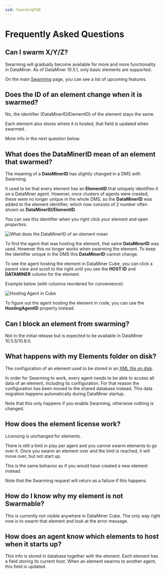 ```yaml
---
uid: SwarmingFAQ
---
```


# Frequently Asked Questions

## Can I swarm X/Y/Z?

Swarming will gradually become available for more and more functionality in DataMiner.
As of DataMiner 10.5.1, only basic elements are supported.

On the main [Swarming](xref:Swarming#upcoming-features) page, you can see a list of upcoming features.

## Does the ID of an element change when it is swarmed?

No, the identifier (DataMinerID/ElementID) of the element stays the same.

Each element also stores where it is hosted, that field is updated when swarmed.

More info in the next question below.

## What does the **DataMinerID** mean of an element that swarmed?

The meaning of a **DataMinerID** has slightly changed in a DMS with Swarming.

It used to be that every element has an **ElementID** that uniquely identifies it on a DataMiner agent.
However, once clusters of agents were created, these were no longer unique in the whole DMS, so the **DataMinerID** was added to the element identifier, which now consists of 2 number often shown as **DataMinerID/ElementID**.

You can see this identifier when you right click your element and open *properties*.

![What does the DataMinerID of an element mean](~/user-guide/images/Swarming_FAQ_DataMinerID.png)

To find the agent that was hosting the element, that same **DataMinerID** was used.
However this no longer works when swarming the element.
To keep the identifier unique in the DMS this **DataMinerID** cannot change.

To see the agent hosting the element in DataMiner Cube, you can click a parent view and scroll to the right until you see the **HOST ID** and **DATAMINER** column for the element.

Example below (with columns reordered for convenience):

![Hosting Agent in Cube](~/user-guide/images/Swarming_FAQ_HostingAgentCube.png)

To figure out the agent hosting the element in code, you can use the **HostingAgentID** property instead.

## Can I block an element from swarming?

Not in the initial release but is expected to be available in DataMiner 10.5.5/10.6.0.

## What happens with my Elements folder on disk?

The configuration of an element used to be stored in an [XML file on disk](xref:Elements1).

In order for Swarming to work, every agent needs to be able to access all data of an element, including its configuration.
For that reason the configuration has been moved to the shared database instead.
This data migration happens automatically during DataMiner startup.

Note that this only happens if you enable Swarming, otherwise nothing is changed.

## How does the element license work?

Licensing is unchanged for elements.

There is still a limit in play per agent and you cannot swarm elements to go over it.
Once you swarm an element over and the limit is reached, it will move over, but not start up.

This is the same behavior as if you would have created a new element instead.

Note that the Swarming request will return as a failure if this happens.

## How do I know why my element is not Swarmable?

This is currently not visible anywhere in DataMiner Cube.
The only way right now is to swarm that element and look at the error message.

## How does an agent know which elements to host when it starts up?

This info is stored in database together with the element.
Each element has a field storing its current host.
When an element swarms to another agent, this field is updated.

